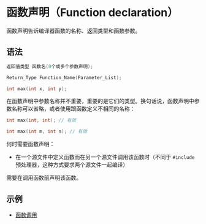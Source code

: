 # 函数声明（Function declaration）

函数声明告诉编译器函数的名称、返回类型和函数参数。

## 语法

```c
返回值类型 函数名(0个或多个参数声明);
```

```c
Return_Type Function_Name(Parameter_List);
```

```c
int max(int x, int y);
```

在函数声明中参数名称并不重要，重要的是它们的类型。换句话说，函数声明中参数名称可以省略，或者使用跟函数定义不相同的名称：

```c
int max(int, int); // 有效

int max(int m, int n); // 有效
```

何时需要函数声明：

* 在一个源文件中定义函数而在另一个源文件调用该函数时（不同于 `#include` 预处理器，这种方式要求两个源文件一起编译）

需要在调用函数前声明该函数。

## 示例

* [函数调用](call.md)